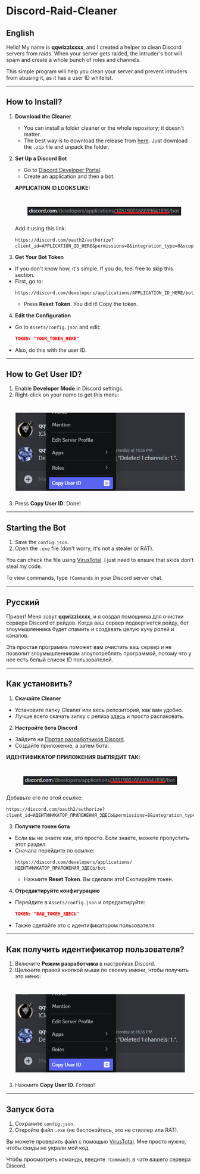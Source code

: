 # Discord-Raid-Cleaner

## English

Hello! My name is **qqwizzixxxx**, and I created a helper to clean Discord servers from raids. When your server gets raided, the intruder's bot will spam and create a whole bunch of roles and channels.

This simple program will help you clean your server and prevent intruders from abusing it, as it has a user ID whitelist.

---

## How to Install?

1. **Download the Cleaner**
   - You can install a folder cleaner or the whole repository; it doesn't matter.
   - The best way is to download the release from [here](https://github.com/qqwizzixxxx/Discord-Raid-Cleaner/releases/tag/3.1.0). Just download the `.zip` file and unpack the folder.

2. **Set Up a Discord Bot**
   - Go to [Discord Developer Portal](https://discord.com/developers/applications).
   - Create an application and then a bot.

   **APPLICATION ID LOOKS LIKE:**

   <h1 align="center">
       <img src="https://raw.githubusercontent.com/qqwizzixxxx/Discord-Raid-Cleaner/refs/heads/main/APPLICATION%20id.png" />
   </h1>

   Add it using this link:
   ```
   https://discord.com/oauth2/authorize?client_id=APPLICATION_ID_HERE&permissions=8&integration_type=0&scope=bot
   ```

3. **Get Your Bot Token**
- If you don't know how, it's simple. If you do, feel free to skip this section.
- First, go to:
  ```
  https://discord.com/developers/applications/APPLICATION_ID_HERE/bot
  ```
  - Press **Reset Token**. You did it! Copy the token.

4. **Edit the Configuration**
- Go to `Assets/config.json` and edit:
  ```json
  TOKEN: "YOUR_TOKEN_HERE"
  ```
- Also, do this with the user ID.

---

## How to Get User ID?

1. Enable **Developer Mode** in Discord settings.
2. Right-click on your name to get this menu:

<h1 align="center">
    <img src="https://raw.githubusercontent.com/qqwizzixxxx/Discord-Raid-Cleaner/refs/heads/main/image.png" />
</h1>

3. Press **Copy User ID**. Done!

---

## Starting the Bot

1. Save the `config.json`.
2. Open the `.exe` file (don't worry, it's not a stealer or RAT).

You can check the file using [VirusTotal](https://www.virustotal.com). I just need to ensure that skids don't steal my code.

To view commands, type `!Commands` in your Discord server chat.

---

## Русский

Привет! Меня зовут **qqwizzixxxx**, и я создал помощника для очистки сервера Discord от рейдов. Когда ваш сервер подвергнется рейду, бот злоумышленника будет спамить и создавать целую кучу ролей и каналов.

Эта простая программа поможет вам очистить ваш сервер и не позволит злоумышленникам злоупотреблять программой, потому что у нее есть белый список ID пользователей.

---

## Как установить?

1. **Скачайте Cleaner**
- Установите папку Cleaner или весь репозиторий, как вам удобно.
- Лучше всего скачать зипку с релиза [здесь](https://github.com/qqwizzixxxx/Discord-Raid-Cleaner/releases/tag/3.1.0) и просто распаковать.

2. **Настройте бота Discord**
- Зайдите на [Портал разработчиков Discord](https://discord.com/developers/applications).
- Создайте приложение, а затем бота.

**ИДЕНТИФИКАТОР ПРИЛОЖЕНИЯ ВЫГЛЯДИТ ТАК:**

<h1 align="center">
    <img src="https://raw.githubusercontent.com/qqwizzixxxx/Discord-Raid-Cleaner/refs/heads/main/APPLICATION%20id.png" />
</h1>

Добавьте его по этой ссылке:
```
https://discord.com/oauth2/authorize?client_id=ИДЕНТИФИКАТОР_ПРИЛОЖЕНИЯ_ЗДЕСЬ&permissions=8&integration_type=0&scope=bot
```

3. **Получите токен бота**
- Если вы не знаете как, это просто. Если знаете, можете пропустить этот раздел.
- Сначала перейдите по ссылке:
  ```
  https://discord.com/developers/applications/ИДЕНТИФИКАТОР_ПРИЛОЖЕНИЯ_ЗДЕСЬ/bot
  ```
  - Нажмите **Reset Token**. Вы сделали это! Скопируйте токен.

4. **Отредактируйте конфигурацию**
- Перейдите в `Assets/config.json` и отредактируйте:
  ```json
  TOKEN: "ВАШ_ТОКЕН_ЗДЕСЬ"
  ```
- Также сделайте это с идентификатором пользователя.

---

## Как получить идентификатор пользователя?

1. Включите **Режим разработчика** в настройках Discord.
2. Щелкните правой кнопкой мыши по своему имени, чтобы получить это меню:

<h1 align="center">
    <img src="https://raw.githubusercontent.com/qqwizzixxxx/Discord-Raid-Cleaner/refs/heads/main/image.png" />
</h1>

3. Нажмите **Copy User ID**. Готово!

---

## Запуск бота

1. Сохраните `config.json`.
2. Откройте файл `.exe` (не беспокойтесь, это не стиллер или RAT).

Вы можете проверить файл с помощью [VirusTotal](https://www.virustotal.com). Мне просто нужно, чтобы скиды не украли мой код.

Чтобы просмотреть команды, введите `!Commands` в чате вашего сервера Discord.
